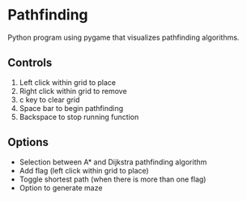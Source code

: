 # Pathfinding
Python program using pygame that visualizes pathfinding algorithms.
## Controls
1. Left click within grid to place
2. Right click within grid to remove
3. c key to clear grid
4. Space bar to begin pathfinding
5. Backspace to stop running function
## Options
- Selection between A* and Dijkstra pathfinding algorithm
- Add flag (left click within grid to place)
- Toggle shortest path (when there is more than one flag)
- Option to generate maze
